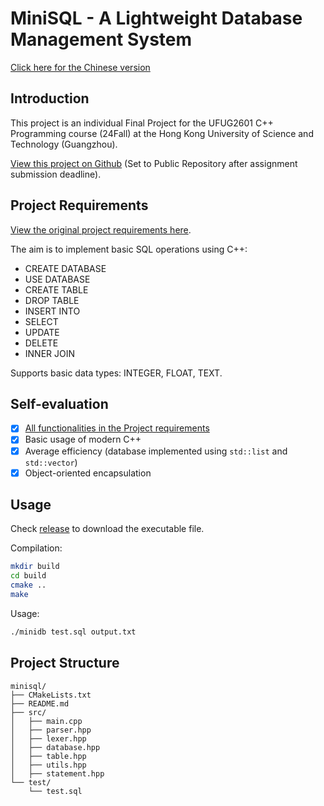 # MiniSQL - A Lightweight Database Management System

[Click here for the Chinese version](README.md)

## Introduction

This project is an individual Final Project for the UFUG2601 C++ Programming course (24Fall) at the Hong Kong University of Science and Technology (Guangzhou).

[View this project on Github](https://github.com/huaruoji/miniSQL) (Set to Public Repository after assignment submission deadline).

## Project Requirements

[View the original project requirements here](requirements.md).

The aim is to implement basic SQL operations using C++:

- CREATE DATABASE
- USE DATABASE
- CREATE TABLE
- DROP TABLE
- INSERT INTO
- SELECT
- UPDATE
- DELETE
- INNER JOIN

Supports basic data types: INTEGER, FLOAT, TEXT.

## Self-evaluation

- [x] [All functionalities in the Project requirements](requirements.md)
- [x] Basic usage of modern C++
- [x] Average efficiency (database implemented using `std::list` and `std::vector`)
- [x] Object-oriented encapsulation

## Usage

Check [release](https://github.com/huaruoji/miniSQL/releases/) to download the executable file.

Compilation:

```bash
mkdir build
cd build
cmake ..
make
```

Usage:

```bash
./minidb test.sql output.txt
```

## Project Structure

```
minisql/
├── CMakeLists.txt
├── README.md
├── src/
│   ├── main.cpp
│   ├── parser.hpp
│   ├── lexer.hpp
│   ├── database.hpp
│   ├── table.hpp
│   ├── utils.hpp
│   ├── statement.hpp
└── test/
    └── test.sql
```